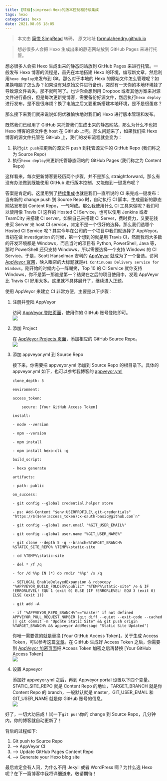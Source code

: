 ```yaml
---
title: [转载]simpread-Hexo的版本控制和持续集成
tags: hexo 
categories: hexo
date: 2021.08.05 18:05
---
```


> 本文由 [简悦 SimpRead](http://ksria.com/simpread/) 转码， 原文地址 [formulahendry.github.io](https://formulahendry.github.io/2016/12/04/hexo-ci/)

> 想必很多人会把 Hexo 生成出来的静态网站放到 GitHub Pages 来进行托管。

想必很多人会把 Hexo 生成出来的静态网站放到 GitHub Pages 来进行托管。一般发布 Hexo 博客的流程是，首先在本地搭建 Hexo 的环境，编写新文章，然后利用`hexo deploy`来发布到 Git。那么对于本地的 Hexo 的原始文件怎么管理呢？如果换电脑了怎么办？如果没有对原始文件进行备份，突然有一天你的本地环境挂了导致源文件丢失，那不就呵呵了。也许你会想到用 Dropbox 或者其他方案来对源文件进行备份，但是每次更新完博客，需要备份好源文件，然后执行`hexo deploy`进行发布，是不是很麻烦？换了电脑之后又要重新搭建本地环境，是不是很蛋疼？

那么接下来我们就来说说如何优雅愉快地对我们的 Hexo 进行版本管理和发布。  

既然我们已经用了 GitHub 来托管我们生成出来的静态网站，那么为什么不也把 Hexo 博客的源文件也 host 在 GitHub 上呢。那么问题来了，如果我们把 Hexo 博客的源文件托管在 GitHub 上，我们的发布流程就会变为：

1.  执行`git push`把更新的源文件 push 到托管源文件的 GitHub Repo (我们称之为 Source Repo)
2.  执行`hexo deploy`来更新托管静态网站的 GitHub Pages (我们称之为 Content Repo)

这样看来，每次更新博客要经历两个步骤，并不是那么 straightforward。那么有没有办法做到既能使用 GitHub 进行版本控制，又能做到一键发布呢？

答案是肯定的。这里用到了[持续集成](https://en.wikipedia.org/wiki/Continuous_integration)也就是我们一直所说的 CI 来完成一键发布：当有新的 change push 到 Source Repo 时，自动执行 CI 脚本，生成最新的静态网站发布到 Content Repo，一气呵成。那么我使用什么 CI 工具来做呢？我们可以使用像 Travis CI 这样的 Hosted CI Service，也可以使用 Jenkins 或者 TeamCity 来搭建 CI server。如果自己来搭建 CI Server，费时费力，又要花钱来买 Server 来 host CI service，肯定不是一个很好的选择。那么我们选哪个 Hosted CI Service 呢？其实今年在公司的一个项目中我们就选择了 AppVeyor。当初在做 investigation 的时候，第一个想到的就是用 Travis CI，然而我司大多数的开发环境都是 Windows，而且当时的项目有 Python, PowerShell, Java 等，那时 PowerShell 还只支持 Windows，所以需要选择一个支持 Windows 的 CI Service。于是，Scott Hanselman 安利的 [AppVeyor](http://www.hanselman.com/blog/AppVeyorAGoodContinuousIntegrationSystemIsAJoyToBehold.aspx) 就成为了一个备选。访问 [AppVeyor 官网](https://www.appveyor.com/)，映入眼帘的大标题就是`#1 Continuous Delivery service for Windows`。刚开始的时候内心一阵嘲笑，Top 10 的 CI Service 就你支持 Windows，你不是第一那谁是第一？结果在之后的项目使用中，发现 AppVeyor 比 Travis CI 好用太多。这里就不具体展开了，继续进入正题。

使用 AppVeyor 来建立 CI 非常方便，主要是以下步骤：

1.  注册并登陆 AppVeyor
    
    访问 [AppVeyor 登陆页面](https://ci.appveyor.com/login)，使用你的 GitHub 账号登陆即可。  
    ![](https://formulahendry.github.io/assets/img/hexo-ci/appveyor-login.png)
    
2.  添加 Project
    
    在 [AppVeyor Projects 页面](https://ci.appveyor.com/projects/new)，添加相应的 GitHub Source Repo。  
    ![](https://formulahendry.github.io/assets/img/hexo-ci/appveyor-add-project.png)
    
3.  添加 appveyor.yml 到 Source Repo
    
    接下来，你需要把 appveyor.yml 添加到 Source Repo 的根目录下。具体的 appveyor.yml 如下，也可以参考我博客的 [appveyor.yml](https://github.com/formulahendry/formulahendry.github.io.source/blob/master/appveyor.yml)
    
    ```
    clone_depth: 5
    
    environment:
    
    access_token:
    
        secure: [Your GitHub Access Token]
    
    install:
    
    - node --version
    
    - npm --version
    
    - npm install
    
    - npm install hexo-cli -g
    
    build_script:
    
    - hexo generate
    
    artifacts:
    
    - path: public
    
    on_success:
    
    - git config --global credential.helper store
    
    - ps: Add-Content "$env:USERPROFILE\.git-credentials" "https://$($env:access_token):x-oauth-basic@github.com`n"
    
    - git config --global user.email "%GIT_USER_EMAIL%"
    
    - git config --global user.name "%GIT_USER_NAME%"
    
    - git clone --depth 5 -q --branch=%TARGET_BRANCH% %STATIC_SITE_REPO% %TEMP%\static-site
    
    - cd %TEMP%\static-site
    
    - del * /f /q
    
    - for /d %%p IN (*) do rmdir "%%p" /s /q
    
    - SETLOCAL EnableDelayedExpansion & robocopy "%APPVEYOR_BUILD_FOLDER%\public" "%TEMP%\static-site" /e & IF !ERRORLEVEL! EQU 1 (exit 0) ELSE (IF !ERRORLEVEL! EQU 3 (exit 0) ELSE (exit 1))
    
    - git add -A
    
    - if "%APPVEYOR_REPO_BRANCH%"=="master" if not defined APPVEYOR_PULL_REQUEST_NUMBER (git diff --quiet --exit-code --cached || git commit -m "Update Static Site" && git push origin %TARGET_BRANCH% && appveyor AddMessage "Static Site Updated")
    ```
    
    你唯一需要做的就是替换 [Your GitHub Access Token]，关于生成 Access Token，可以参考这篇[文章](https://help.github.com/articles/creating-an-access-token-for-command-line-use/)。在 GitHub 生成好 Access Token 之后，你需要到 [AppVeyor 加密页面](https://ci.appveyor.com/tools/encrypt)把 Access Token 加密之后再替换 [Your GitHub Access Token]  
    ![](https://formulahendry.github.io/assets/img/hexo-ci/appveyor-encrypt.png)
    
4.  设置 Appveyor
    
    添加好 appveyor.yml 之后，再到 Appveyor portal 设置以下四个变量。STATIC_SITE_REPO 就是 Content Repo 的地址，TARGET_BRANCH 就是你 Content Repo 的 branch，一般默认就是 master，GIT_USER_EMAIL 和 GIT_USER_NAME 就是你 GitHub 账号的信息。  
    ![](https://formulahendry.github.io/assets/img/hexo-ci/appveyor-setting.png)
    

好了，一切大功告成！试一下`git push`你的 change 到 Source Repo，几分钟内，你的博客就自动更新了！

背后的过程如下:

1.  Git push to Source Repo
2.  –> AppVeyor CI
3.  –> Update GitHub Pages Content Repo
4.  –> Generate your Hexo blog site

最后肯定会有人问，为什么不用 Jekyll 或者 WordPress 啊？为什么选 Hexo 呢？在下一篇博客中我将详细道来，敬请期待！